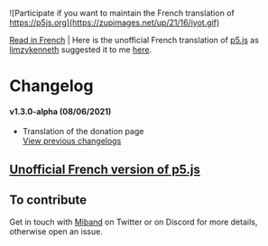 ![Participate if you want to maintain the French translation of https://p5js.org](https://zupimages.net/up/21/16/iyot.gif)

[Read in French](https://github.com/LEMIBANDDEXARI/p5js-unofficial-french-translation) | Here is the unofficial French translation of [p5.js](https://p5js.org) as [limzykenneth](https://github.com/limzykenneth) suggested it to me [here](https://github.com/processing/p5.js/issues/5180).
# Changelog
#### v1.3.0-alpha (08/06/2021)
* Translation of the donation page  
[View previous changelogs](https://github.com/LEMIBANDDEXARI/p5js-unofficial-french-translation/blob/main/changelog.md)

## [Unofficial French version of p5.js](https://p5js-unofficial-french-translation.vercel.app)

## To contribute
Get in touch with [Miband](https://github.com/LEMIBANDDEXARI) on Twitter or on Discord for more details, otherwise open an issue.
